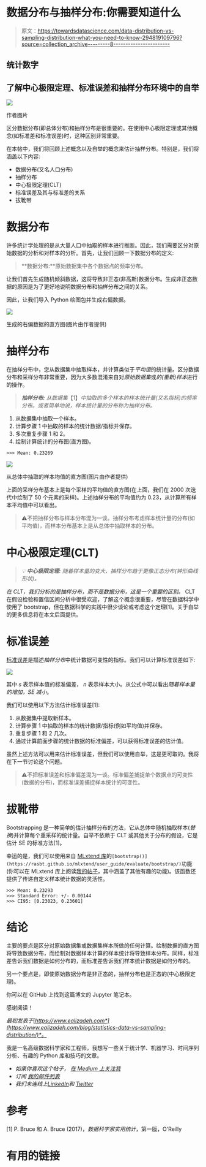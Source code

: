 # 数据分布与抽样分布:你需要知道什么

> 原文：<https://towardsdatascience.com/data-distribution-vs-sampling-distribution-what-you-need-to-know-294819109796?source=collection_archive---------8----------------------->

## 统计数字

## 了解中心极限定理、标准误差和抽样分布环境中的自举

![](img/42083c6f5c359de36d82715ad6084ecb.png)

作者图片

区分数据分布(即总体分布)和抽样分布是很重要的。在使用中心极限定理或其他概念(如标准差和标准误差)时，这种区别非常重要。

在本帖中，我们将回顾上述概念以及自举的概念来估计抽样分布。特别是，我们将涵盖以下内容:

*   数据分布(又名人口分布)
*   抽样分布
*   中心极限定理(CLT)
*   标准误差及其与标准差的关系
*   拔靴带

# 数据分布

许多统计学处理的是从大量人口中抽取的样本进行推断。因此，我们需要区分对原始数据的分析和对样本的分析。首先，让我们回顾一下数据分布的定义:

> **数据分布:**原始数据集中各个数据点的频率分布。

让我们首先生成随机倾斜数据，这将导致非正态(非高斯)数据分布。生成非正态数据的原因是为了更好地说明数据分布和抽样分布之间的关系。

因此，让我们导入 Python 绘图包并生成右偏数据。

![](img/fcff1fa09d449bdcff1be89a5d652e5a.png)

生成的右偏数据的直方图(图片由作者提供)

# 抽样分布

在抽样分布中，您从数据集中抽取样本，并计算类似于*平均值*的统计量。区分数据分布和采样分布非常重要，因为大多数混淆来自对*原始数据集*或*的(重新)样本*进行的操作。

> ***抽样分布:*** *从数据集*【1】*中抽取的多个样本的样本统计量(又名指标)的频率分布。或者简单地说，样本统计量的分布称为抽样分布。*

1.  从数据集中抽取一个样本。
2.  计算步骤 1 中抽取的样本的统计数据/指标并保存。
3.  多次重复步骤 1 和 2。
4.  绘制计算统计的分布图(直方图)。

```
>>> Mean: 0.23269
```

![](img/c75ab2b71d3ea0a8b43831b24dacb48a.png)

从总体中抽取的样本均值的直方图(图片由作者提供)

上面的采样分布基本上是每个采样的平均值的直方图(在上面，我们在 2000 次迭代中绘制了 50 个元素的采样)。上述抽样分布的平均值约为 0.23，从计算所有样本平均值中可以看出。

> ⚠️不把抽样分布与样本分布混为一谈。抽样分布考虑样本统计量的分布(如平均值)，而样本分布基本上是从总体中抽取样本的分布。

# 中心极限定理(CLT)

> *💡* ***中心极限定理:*** *随着样本量的变大，抽样分布趋于更像正态分布(钟形曲线形状)。*

*在 CLT，我们分析的是抽样分布，而不是数据分布，这是一个重要的区别。* CLT 在假设检验和置信区间分析中很受欢迎，了解这个概念很重要，尽管在数据科学中使用了 bootstrap，但在数据科学的实践中很少谈论或考虑这个定理[1]。关于自举的更多信息将在本文后面提供。

# 标准误差

[标准误差](https://en.wikipedia.org/wiki/Standard_error)是描述*抽样分布*中统计数据可变性的指标。我们可以计算标准误差如下:

![](img/a58e3ac25657284e6a7914b7812f8f7b.png)

其中 *s* 表示样本值的标准偏差， *n* 表示样本大小。从公式中可以看出*随着样本量的增加，SE 减小*。

我们可以使用以下方法估计标准误差[1]:

1.  从数据集中提取新样本。
2.  计算步骤 1 中抽取的样本的统计数据/指标(例如平均值)并保存。
3.  重复步骤 1 和 2 几次。
4.  通过计算前面步骤的统计数据的标准偏差，可以获得标准误差的估计值。

虽然上述方法可以用来估计标准误差，但我们可以使用自举，这是更可取的。我将在下一节讨论这个问题。

> ⚠️不把标准误差和标准偏差混为一谈。标准偏差捕捉单个数据点的可变性(数据的分布)，而标准误差捕捉样本统计的可变性。

# 拔靴带

Bootstrapping 是一种简单的估计抽样分布的方法，它从总体中随机抽取样本(*替换*)并计算每个重采样的统计量。自举不依赖于 CLT 或其他关于分布的假设，它是估计 SE 的标准方法[1]。

幸运的是，我们可以使用来自 [MLxtend 库](https://rasbt.github.io/mlxtend/)的`[bootstrap()](https://rasbt.github.io/mlxtend/user_guide/evaluate/bootstrap/)`功能(你可以在 MLxtend 库上阅读[我的帖子](https://www.ealizadeh.com/blog/mlxtend-library-for-data-science/)，其中涵盖了其他有趣的功能)。该函数还提供了传递自定义样本统计数据的灵活性。

```
>>> Mean: 0.23293 
>>> Standard Error: +/- 0.00144 
>>> CI95: [0.23023, 0.23601]
```

# 结论

主要的要点是区分对原始数据集或数据集样本所做的任何计算。绘制数据的直方图将导致数据分布，而绘制对数据样本计算的样本统计将导致样本分布。同样，标准差告诉我们数据是如何分布的，而标准差告诉我们样本统计数据是如何分布的。

另一个要点是，即使原始数据分布是非正态的，抽样分布也是正态的(中心极限定理)。

你可以在 GitHub 上找到这篇博文的 Jupyter 笔记本。

感谢阅读！

*最初发表于*[*https://www.ealizadeh.com*](https://www.ealizadeh.com/blog/statistics-data-vs-sampling-distribution/)*。*

我是一名高级数据科学家和工程师，我想写一些关于统计学、机器学习、时间序列分析、有趣的 Python 库和技巧的文章。

*   *如果你喜欢这个帖子，* [*在 Medium 上关注我*](https://medium.com/@ealizadeh)
*   *订阅* [*我的邮件列表*](https://www.ealizadeh.com/subscribe/)
*   *我们来连线上*[*LinkedIn*](https://www.linkedin.com/in/alizadehesmaeil/)*和* [*Twitter*](https://twitter.com/es_alizadeh)

# 参考

[1] P. Bruce 和 A. Bruce (2017)，*数据科学家实用统计*，第一版，O'Reilly

# 有用的链接

</a-guide-to-metrics-in-exploratory-data-analysis-250b33f72297>  </mlxtend-a-python-library-with-interesting-tools-for-data-science-tasks-d54c723f89cd> 